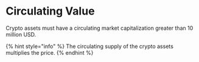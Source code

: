 # Circulating Value

Crypto assets must have a circulating market capitalization greater than 10 million USD.

{% hint style="info" %}
The circulating supply of the crypto assets multiplies the price.
{% endhint %}

